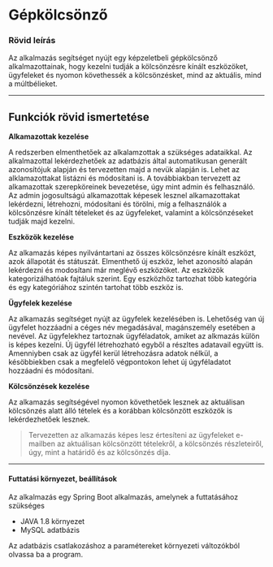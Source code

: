 # Gépkölcsönző 

### Rövid leírás

Az alkalmazás segítséget nyújt egy képzeletbeli gépkölcsönző alkalmazottainak, hogy kezelni tudják a kölcsönzésre kínált eszközöket, ügyfeleket és nyomon követhessék a kölcsönzésket, mind az aktuális, mind a múltbélieket.

---

## Funkciók rövid ismertetése  

 __Alkamazottak kezelése__

 A redszerben elmenthetőek az alkalamzottak a szükséges adataikkal. Az alkalmazottal lekérdezhetőek az adatbázis által automatikusan generált azonosítójuk alapján és tervezetten majd a nevük alapján is. Lehet az alklamazottakat listázni és módosítani is. A továbbiakban tervezett az alkamazottak szerepköreinek bevezetése, úgy mint admin és felhasználó. Az admin jogosultságú alkamazottak képesek lesznel alkamazottakat lekérdezni, létrehozni, módosítani és törölni, míg a felhasználók a kölcsönzésre kínált tételeket és az ügyfeleket, valamint a   kölcsönzéseket tudják majd kezelni.   


__Eszközök kezelése__

 Az alkamazás képes nyilvántartani az összes kölcsönzésre kínált eszközt, azok állapotát és státuszát. Elmenthető új eszköz, lehet azonosító alapán lekérdezni és modosítani már meglévő eszközöket. Az eszközök kategorizálhatóak fajtáluk szerint. Egy eszközhöz tartozhat több kategória és egy kategóriához szintén tartohat több eszköz is. 

__Ügyfelek kezelése__

Az alkamazás segítséget nyújt az ügyfelek kezelésében is. 
Lehetőség van új ügyfelet hozzáadni a céges név megadásával, magánszemély esetében a nevével. Az ügyfelekhez tartoznak ügyféladatok, amiket az alkmazás külön is képes kezelni. Új ügyfél létrehozható egyből a részltes adatavail együtt is. Amenniyben csak az ügyfél kerül létrehozásra adatok nélkül, a késöbbiekben csak a megfelelő végpontokon lehet új úgyféladatot hozzáadni és módosítani.

__Kölcsönzések kezelése__

Az alkamazás segítségével nyomon követhetőek lesznek az aktuálisan kölcsönzés alatt álló tételek és a korábban kölcsönzött eszközök is lekérdezhetőek lesznek. 



> Tervezetten az alkamazás képes lesz értesíteni az ügyfeleket e-mailben az aktuálisan kölcsönzött tételekről, a kölcsönzés részleteiről, úgy, mint a határidő és az kölcsönzés díja.

---


#### Futtatási környezet, beállítások

Az alkalmazás egy Spring Boot alkalmazás, amelynek a futtatásához szükséges

- JAVA 1.8 környezet
- MySQL adatbázis

Az adatbázis csatlakozáshoz a paramétereket környezeti változókból olvassa ba a program.






